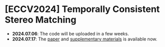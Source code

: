# [ECCV2024] Temporally Consistent Stereo Matching

- **2024.07.06**: The code will be uploaded in a few weeks.
- **2024.07.17**: The [paper](./pdf/Temporally_Consistent_Stereo_Matching.pdf) and [supplementary materials](./pdf/Temporally_Consistent_Stereo_Matching_supp.pdf) is available now. 
